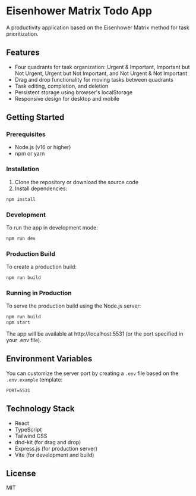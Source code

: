 # Eisenhower Matrix Todo App

A productivity application based on the Eisenhower Matrix method for task prioritization.

## Features

- Four quadrants for task organization: Urgent & Important, Important but Not Urgent, Urgent but Not Important, and Not Urgent & Not Important
- Drag and drop functionality for moving tasks between quadrants
- Task editing, completion, and deletion
- Persistent storage using browser's localStorage
- Responsive design for desktop and mobile

## Getting Started

### Prerequisites

- Node.js (v16 or higher)
- npm or yarn

### Installation

1. Clone the repository or download the source code
2. Install dependencies:

```bash
npm install
```

### Development

To run the app in development mode:

```bash
npm run dev
```

### Production Build

To create a production build:

```bash
npm run build
```

### Running in Production

To serve the production build using the Node.js server:

```bash
npm run build
npm start
```

The app will be available at http://localhost:5531 (or the port specified in your .env file).

## Environment Variables

You can customize the server port by creating a `.env` file based on the `.env.example` template:

```
PORT=5531
```

## Technology Stack

- React
- TypeScript
- Tailwind CSS
- dnd-kit (for drag and drop)
- Express.js (for production server)
- Vite (for development and build)

## License

MIT